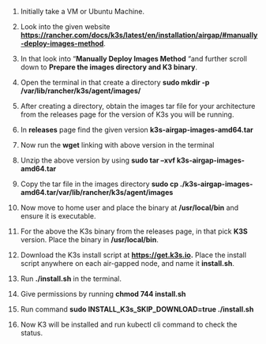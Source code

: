 
1. Initially take a VM or Ubuntu Machine. 

2. Look into the given website **https://rancher.com/docs/k3s/latest/en/installation/airgap/#manually-deploy-images-method**.

3. In that look into “**Manually Deploy Images Method** “and further scroll down to **Prepare the images directory and K3 binary**.

4. Open the terminal in that create a directory **sudo mkdir -p /var/lib/rancher/k3s/agent/images/**

5. After creating a directory, obtain the images tar file for your architecture from the releases page for the version of K3s you will be running.

6. In **releases** page find the given version **k3s-airgap-images-amd64.tar**

7. Now run the **wget** linking with above version in the terminal

8. Unzip the above version by using **sudo tar –xvf k3s-airgap-images-amd64.tar**

9. Copy the tar file in the images directory **sudo cp ./k3s-airgap-images-amd64.tar/var/lib/rancher/k3s/agent/images**

10. Now move to home user and place the binary at **/usr/local/bin** and ensure it is executable.

11. For the above the K3s binary from the releases page, in that pick **K3S** version. Place the binary in **/usr/local/bin**.

12. Download the K3s install script at **https://get.k3s.io.** Place the install script anywhere on each air-gapped node, and name it **install.sh**.

13. Run **./install.sh** in the terminal.

14. Give permissions by running **chmod 744 install.sh**

15. Run command **sudo INSTALL_K3s_SKIP_DOWNLOAD=true ./install.sh**

16. Now K3 will be installed and run kubectl cli command to check the status.
